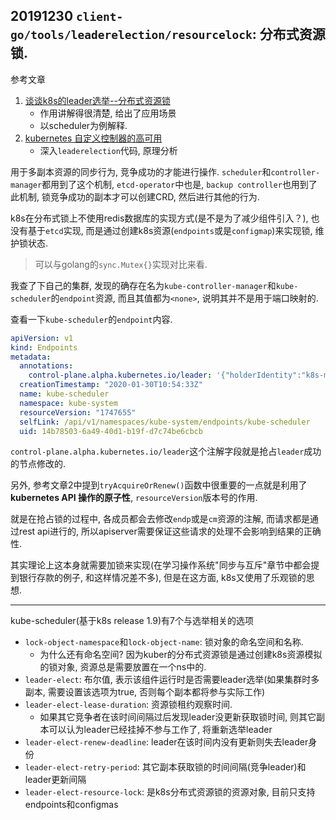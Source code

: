 ## 20191230 `client-go/tools/leaderelection/resourcelock`: 分布式资源锁. 

参考文章

1. [谈谈k8s的leader选举--分布式资源锁](https://blog.csdn.net/weixin_39961559/article/details/81877056)
    - 作用讲解得很清楚, 给出了应用场景
    - 以scheduler为例解释.
2. [kubernetes 自定义控制器的高可用](http://blog.fatedier.com/2019/04/17/k8s-custom-controller-high-available/)
    - 深入`leaderelection`代码, 原理分析

用于多副本资源的同步行为, 竞争成功的才能进行操作. `scheduler`和`controller-manager`都用到了这个机制, `etcd-operator`中也是, `backup controller`也用到了此机制, 锁竞争成功的副本才可以创建CRD, 然后进行其他的行为.

k8s在分布式锁上不使用redis数据库的实现方式(是不是为了减少组件引入？), 也没有基于`etcd`实现, 而是通过创建k8s资源(`endpoints`或是`configmap`)来实现锁, 维护锁状态.

> 可以与golang的`sync.Mutex{}`实现对比来看.

我查了下自己的集群, 发现的确存在名为`kube-controller-manager`和`kube-scheduler`的`endpoint`资源, 而且其值都为`<none>`, 说明其并不是用于端口映射的.

查看一下`kube-scheduler`的`endpoint`内容.

```yaml
apiVersion: v1
kind: Endpoints
metadata:
  annotations:
    control-plane.alpha.kubernetes.io/leader: '{"holderIdentity":"k8s-master-01_06dbaef6-2184-4534-ac2b-cf8f605a2de6","leaseDurationSeconds":15,"acquireTime":"2020-04-01T00:09:26Z","renewTime":"2020-04-01T04:19:50Z","leaderTransitions":95}'
  creationTimestamp: "2020-01-30T10:54:33Z"
  name: kube-scheduler
  namespace: kube-system
  resourceVersion: "1747655"
  selfLink: /api/v1/namespaces/kube-system/endpoints/kube-scheduler
  uid: 14b78503-6a49-40d1-b19f-d7c74be6cbcb
```

`control-plane.alpha.kubernetes.io/leader`这个注解字段就是抢占`leader`成功的节点修改的.

另外, 参考文章2中提到`tryAcquireOrRenew()`函数中很重要的一点就是利用了**kubernetes API 操作的原子性**, `resourceVersion`版本号的作用. 

就是在抢占锁的过程中, 各成员都会去修改`endp`或是`cm`资源的注解, 而请求都是通过rest api进行的, 所以apiserver需要保证这些请求的处理不会影响到结果的正确性.

其实理论上这本身就需要加锁来实现(在学习操作系统"同步与互斥"章节中都会提到银行存款的例子, 和这样情况差不多), 但是在这方面, k8s又使用了乐观锁的思想.

------

kube-scheduler(基于k8s release 1.9)有7个与选举相关的选项

- `lock-object-namespace`和`lock-object-name`: 锁对象的命名空间和名称.
    -  为什么还有命名空间? 因为kuber的分布式资源锁是通过创建k8s资源模拟的锁对象, 资源总是需要放置在一个ns中的.
- `leader-elect`: 布尔值, 表示该组件运行时是否需要leader选举(如果集群时多副本, 需要设置该选项为true, 否则每个副本都将参与实际工作)
- `leader-elect-lease-duration`: 资源锁租约观察时间.
    - 如果其它竞争者在该时间间隔过后发现leader没更新获取锁时间, 则其它副本可以认为leader已经挂掉不参与工作了, 将重新选举leader
- `leader-elect-renew-deadline`: leader在该时间内没有更新则失去leader身份
- `leader-elect-retry-period`: 其它副本获取锁的时间间隔(竞争leader)和leader更新间隔
- `leader-elect-resource-lock`: 是k8s分布式资源锁的资源对象, 目前只支持endpoints和configmas

